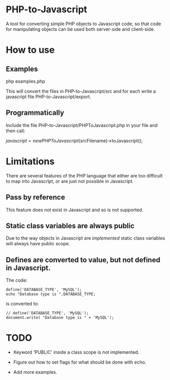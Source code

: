 PHP-to-Javascript
=================

A tool for converting simple PHP objects to Javascript code, so that code for manipulating objects can be used both server-side and client-side.


How to use
==========

Examples
--------

php examples.php

This will convert the files in PHP-to-Javascript/src and for each write a javascript file PHP-to-Javascript/export.


Programmatically
----------------

Include the file PHP-to-Javascript/PHPToJavascript.php in your file and then call:

$javascript = new PHPToJavascript($srcFilename)->toJavascript();

Limitations
===========

There are several features of the PHP language that either are too difficult to map into Javascript, or are just not possible in Javascript.


Pass by reference
-----------------

This feature does not exist in Javascript and so is not supported.

Static class variables are always public
----------------------------------------

Due to the way objects in Javascript are _implemented_ static class variables will always have public scope.


Defines are converted to value, but not defined in Javascript.
-------------------------------------------------------------

The code:

    define('DATABASE_TYPE', 'MySQL');
	echo "Database type is ".DATABASE_TYPE;

is converted to:

    // define('DATABASE_TYPE', 'MySQL');
    document.write( "Database type is " + 'MySQL');



TODO
====

* Keyword 'PUBLIC' inside a class scope is not implemented.

* Figure out how to set flags for what should be done with echo.

* Add more examples.